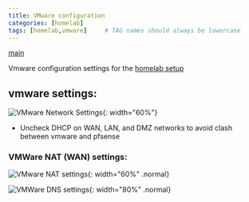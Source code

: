```yaml
---
title: VMware configuration
categories: [homelab]
tags: [homelab,vmware]     # TAG names should always be lowercase
---
```

[main](/posts/homelab_intro)

Vmware configuration settings for the [homelab setup](/posts/homelab_intro)

## vmware settings:
![VMware Network Settings](/assets/img/vmware_nw.png){: width="60%"}

- Uncheck DHCP on WAN, LAN, and DMZ networks to avoid clash between vmware and pfsense

### VMWare NAT (WAN) settings:
![VMware NAT settings](/assets/img/vmware_NAT_info.png){: width="60%" .normal} 

![VMWare DNS settings](/assets/img/vmware_DNS_info.png){: width="80%" .normal}

